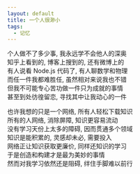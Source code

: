 ```yaml
---
layout: default
title: 一个人很渺小
tags:
  - 记忆
---
```

  
个人做不了多少事, 我永远学不会他人的深奥  
知乎上看到的, 博客上搜到的, 还有微博上的  
有人说看 Node.js 代码了, 有人聊数学和物理  
而任一件我都难胜任, 虽然相对来说我也不错  
但我不可能专心苦功做一件只为成就的事情  
甚至到处彷徨留恋, 寻找其中让我动心的一件  
  
也许我想的只是一个网络, 所有人轻松下载知识  
所有的人网络, 消除屏障, 知识更容易流动  
没有学习天份上太多的障碍, 因而贯通多个领域  
知识是能积累的, 灵感却未必, 需要投入  
网络正让知识获取更廉价, 同样还知识的学习  
于是创造和构建才是最为美妙的事情  
然而对我学习依然还是阻碍, 绊住手脚难以前行  
